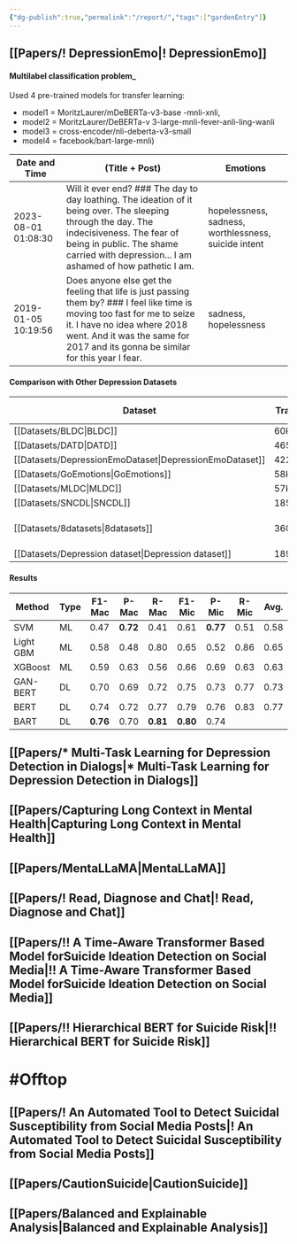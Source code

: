 ```yaml
---
{"dg-publish":true,"permalink":"/report/","tags":["gardenEntry"]}
---
```



## [[Papers/! DepressionEmo\|! DepressionEmo]]

#### Multilabel classification problem_

Used 4 pre-trained models for transfer learning:

- model1 = MoritzLaurer/mDeBERTa-v3-base -mnli-xnli, 
- model2 = MoritzLaurer/DeBERTa-v 3-large-mnli-fever-anli-ling-wanli
- model3 = cross-encoder/nli-deberta-v3-small
- model4 = facebook/bart-large-mnli)


| Date and Time       | (Title + Post)                                                                                                                                                                                                                              | Emotions                                             |
| ------------------- | ------------------------------------------------------------------------------------------------------------------------------------------------------------------------------------------------------------------------------------------- | ---------------------------------------------------- |
| 2023-08-01 01:08:30 | Will it ever end? ### The day to day loathing. The ideation of it being over. The sleeping through the day. The indecisiveness. The fear of being in public. The shame carried with depression... I am ashamed of how pathetic I am.        | hopelessness, sadness, worthlessness, suicide intent |
| 2019-01-05 10:19:56 | Does anyone else get the feeling that life is just passing them by? ### I feel like time is moving too fast for me to seize it. I have no idea where 2018 went. And it was the same for 2017 and its gonna be similar for this year I fear. | sadness, hopelessness                                |

#### Comparison with Other Depression Datasets

| Dataset                  | Train/Val/Test | Source            | Text Len. | No. Labels | Vocab. Size |
| ------------------------ | -------------- | ----------------- | --------- | ---------- | ----------- |
| [[Datasets/BLDC\|BLDC]]                 | 60k            | Twitter           | 6.50      | 2          | 13,951      |
| [[Datasets/DATD\|DATD]]                 | 4650           | Twitter           | 11.24     | 2          | 9,595       |
| [[Datasets/DepressionEmoDataset\|DepressionEmoDataset]] | 4225/906/906   | Reddit            | 103.97    | 8          | 18,192      |
| [[Datasets/GoEmotions\|GoEmotions]]           | 58k            | Reddit            | 12.99     | 27         | 68,937      |
| [[Datasets/MLDC\|MLDC]]                 | 57k            | Twitter           | 4.93      | 3          | 12,647      |
| [[Datasets/SNCDL\|SNCDL]]                | 1850           | Reddit            | 82.98     | 2          | 11,869      |
| [[Datasets/8datasets\|8datasets]]            | 3600           | Forums and Reddit | -         | 2          | -           |
| [[Datasets/Depression dataset\|Depression dataset]]   | 1893K          | Reddit            | -         | 2          | -           |

#### Results

| Method    | Type | F1-Mac   | P-Mac    | R-Mac    | F1-Mic   | P-Mic    | R-Mic | Avg. |
| --------- | ---- | -------- | -------- | -------- | -------- | -------- | ----- | ---- |
| SVM       | ML   | 0.47     | **0.72** | 0.41     | 0.61     | **0.77** | 0.51  | 0.58 |
| Light GBM | ML   | 0.58     | 0.48     | 0.80     | 0.65     | 0.52     | 0.86  | 0.65 |
| XGBoost   | ML   | 0.59     | 0.63     | 0.56     | 0.66     | 0.69     | 0.63  | 0.63 |
| GAN-BERT  | DL   | 0.70     | 0.69     | 0.72     | 0.75     | 0.73     | 0.77  | 0.73 |
| BERT      | DL   | 0.74     | 0.72     | 0.77     | 0.79     | 0.76     | 0.83  | 0.77 |
| BART      | DL   | **0.76** | 0.70     | **0.81** | **0.80** | 0.74     |       |      |


## [[Papers/* Multi-Task Learning for Depression Detection in Dialogs\|* Multi-Task Learning for Depression Detection in Dialogs]]

## [[Papers/Capturing Long Context in Mental Health\|Capturing Long Context in Mental Health]]

## [[Papers/MentaLLaMA\|MentaLLaMA]]

## [[Papers/! Read, Diagnose and Chat\|! Read, Diagnose and Chat]]

## [[Papers/!! A Time-Aware Transformer Based Model forSuicide Ideation Detection on Social Media\|!! A Time-Aware Transformer Based Model forSuicide Ideation Detection on Social Media]]

## [[Papers/!! Hierarchical BERT for  Suicide Risk\|!! Hierarchical BERT for  Suicide Risk]]


# #Offtop

## [[Papers/! An Automated Tool to Detect Suicidal Susceptibility from Social Media Posts\|! An Automated Tool to Detect Suicidal Susceptibility from Social Media Posts]]

## [[Papers/CautionSuicide\|CautionSuicide]]
## [[Papers/Balanced and Explainable Analysis\|Balanced and Explainable Analysis]]


